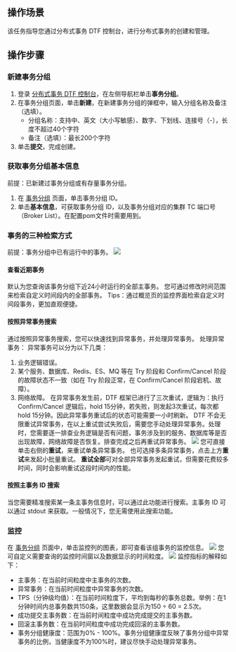## 操作场景

该任务指导您通过分布式事务 DTF 控制台，进行分布式事务的创建和管理。

## 操作步骤

### 新建事务分组

1. 登录 [分布式事务 DTF 控制台](https://console.cloud.tencent.com/dtf)，在左侧导航栏单击**事务分组**。
2. 在事务分组页面，单击**新建**，在新建事务分组的弹框中，输入分组名称及备注（选填）。
	- 分组名称：支持中、英文（大小写敏感）、数字、下划线、连接号（-），长度不超过40个字符
	- 备注（选填）：最长200个字符
3. 单击**提交**，完成创建。

### 获取事务分组基本信息

前提：已新建过事务分组或有存量事务分组。

1. 在 [事务分组](https://console.cloud.tencent.com/dtf/group) 页面，单击事务分组 ID。
2. 单击**基本信息**，可获取事务分组 ID，以及事务分组对应的集群 TC 端口号（Broker List）。在配置pom文件时需要用到。

### 事务的三种检索方式

前提：事务分组中已有运行中的事务。
![](https://main.qcloudimg.com/raw/0670220cd0d7773f0fb6d14f7a0d9c4f.png)

#### 查看近期事务

默认为您查询该事务分组下近24小时运行的全部主事务。
您可通过修改时间范围来检索自定义时间段内的全部事务。
Tips：通过概览页的监控界面检索自定义时间段事务，更加直观便捷。

#### 按照异常事务搜索

通过按照异常事务搜索，您可以快速找到异常事务，并处理异常事务。
处理异常事务：
异常事务可以分为以下几类：

1. 业务逻辑错误。
2. 某个服务、数据库、Redis、ES、MQ 等在 Try 阶段和 Confirm/Cancel 阶段的故障状态不一致（如在 Try 阶段正常，在 Confirm/Cancel 阶段宕机、故障）。
3. 网络故障。
   在异常事务发生前，DTF 框架已进行了三次重试，逻辑为：执行 Confirm/Cancel 逻辑后，hold 15分钟，若失败，则发起3次重试，每次都 hold 15分钟。因此异常事务重试后的状态可能需要一小时刷新。
   DTF 不会无限重试异常事务，在以上重试尝试失败后，需要您手动处理异常事务。处理时，您需要逐一排查业务逻辑是否有问题，事务涉及到的服务、数据库等是否出现故障，网络故障是否恢复。排查完成之后再重试异常事务。
   ![](https://main.qcloudimg.com/raw/83ae6c899e0fd4e7840ececdb40018af.png)
   您可直接单击右侧的**重试**，来重试单条异常事务。
   也可选择多条异常事务，点击上方**重试**来发起小批量重试。
   **重试全部**可对全部异常事务发起重试，但需要花费较多时间，同时会影响重试这段时间内的性能。

#### 按照主事务 ID 搜索

当您需要精准搜索某一条主事务信息时，可以通过此功能进行搜索。主事务 ID 可以通过 stdout 来获取。一般情况下，您无需使用此搜索功能。

### 监控

在 [事务分组](https://console.cloud.tencent.com/dtf/group) 页面中，单击监控列的图表，即可查看该组事务的监控信息。
![](https://qcloudimg.tencent-cloud.cn/raw/b955f1939a0e7cf765376bbe8f190051.png)
您可自定义需要查询的监控时间窗以及数据显示的时间粒度。
![](https://main.qcloudimg.com/raw/c18cd78e22c83db356829bdbd509ef7f.png)
监控指标的解释如下：

- 主事务：在当前时间粒度中主事务的次数。
- 异常事务：在当前时间粒度中异常事务的次数。
- TPS（分钟级均值）：在当前时间粒度下，平均到每秒的事务总数。举例：在1分钟时间内总事务数共150条，这里数据会显示为150 ÷ 60 = 2.5次。
- 成功提交主事务数：在当前时间粒度中成功完成提交的主事务数。
- 回滚主事务数：在当前时间粒度中成功完成回滚的主事务数。
- 事务分组健康度：范围为0% - 100%。事务分组健康度反映了事务分组中异常事务的比例，当健康度不为100%时，建议尽快手动处理异常事务。

